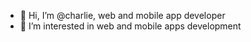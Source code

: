 - 👋 Hi, I’m @charlie, web and mobile app developer
- 👀 I’m interested in web and mobile apps development

